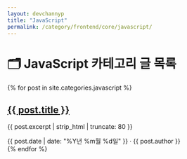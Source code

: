 ```yaml
---
layout: devchannyp
title: "JavaScript"
permalink: /category/frontend/core/javascript/
---
```


<h1>🗂️ JavaScript 카테고리 글 목록</h1>

<main class="main-grid">
  <section class="articles">
    {% for post in site.categories.javascript %}
      <div class="card post-card" data-category="{{ post.categories | join: ' ' }}">
        <div class="card-thumbnail" style="background-image: url('{{ post.thumbnail | default: '/assets/img/default.png' }}')"></div>
        <div class="card-content">
          <h2><a href="{{ post.url }}">{{ post.title }}</a></h2>
          <p>{{ post.excerpt | strip_html | truncate: 80 }}</p>
          <div class="card-meta">{{ post.date | date: "%Y년 %m월 %d일" }} · {{ post.author }}</div>
        </div>
      </div>
    {% endfor %}
  </section>
</main>
